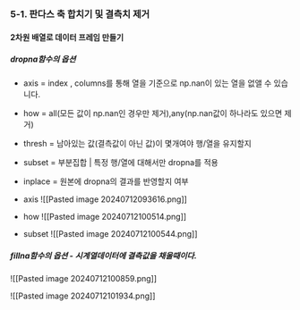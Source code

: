 
###  5-1. 판다스 축 합치기 및 결측치 제거









#### 2차원 배열로 데이터 프레임 만들기

##### dropna함수의 옵션
 - axis = index , columns를 통해 열을 기준으로 np.nan이 있는 열을 없앨 수 있습니다.
 - how = all(모든 값이 np.nan인 경우만 제거),any(np.nan값이 하나라도 있으면 제거)
 - thresh = 남아있는 값(결측값이 아닌 값)이 몇개여야 행/열을 유지할지
 - subset = 부분집합 |  특정 행/열에 대해서만 dropna를 적용
 - inplace = 원본에 dropna의 결과를 반영할지 여부


- axis
![[Pasted image 20240712093616.png]]
- how
![[Pasted image 20240712100514.png]]
- subset
![[Pasted image 20240712100544.png]]
##### fillna함수의 옵션 - 시계열데이터에 결측값을 채울때이다.
![[Pasted image 20240712100859.png]]

![[Pasted image 20240712101934.png]]

